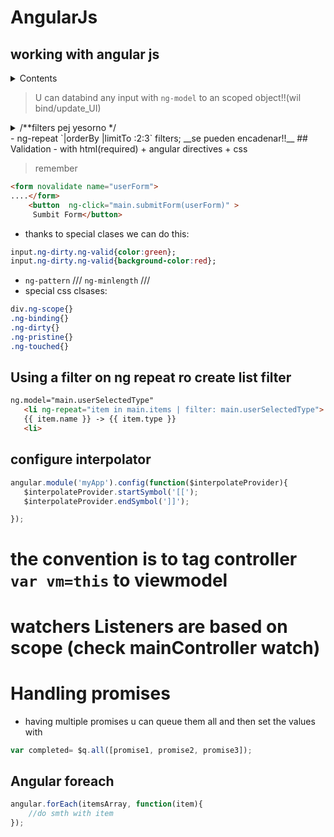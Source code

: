 # AngularJs
## working with angular js
<details>
    <summary>Contents</summary>
   
- work with user input
- perform basic client-side form validation
- use the CSS classes that are provided with AngularJS
- filter output based on content
- use the $interpolate service to change the default braces
- use the $scope.$watch functionality
- use the $q.all function to handle multiple promises
- use the angular.forEach function
- validate data types
</details>

> U can databind any input with `ng-model` to an scoped object!!(wil bind/update_UI)

<details>
  <summary>/**filters pej yesorno */</summary>

```javascript
angular.module('myApp').filter('yesorno', function(){
    return function(value){
        if(value=== true){
            return 'yes';
        }else if(value=== false){
            return 'no';
        }else{
            return 'uknown';
        }
    }
});
```
```html
<!--Custom filter-->
<div ng-controller="sintaxFatherController as father">
  <input type="checkbox"/>
  <p>{{father.algo.isActive | yesorno}} formateado con custom filter</p>
</div>
```
</details>
 - ng-repeat `|orderBy |limitTo :2:3` filters; __se pueden encadenar!!__
 ## Validation
 - with html(required) + angular directives + css
 
 > remember

 ```html
 <form novalidate name="userForm">
 ....</form>
     <button  ng-click="main.submitForm(userForm)" >
      Sumbit Form</button>
 ```
 - thanks to special clases we can do this:

 ```css
 input.ng-dirty.ng-valid{color:green};
 input.ng-dirty.ng-valid{background-color:red};
 ```
 - `ng-pattern` /// `ng-minlength` /// 
 - special css clsases: 
 ```css
 div.ng-scope{}
 .ng-binding{}
 .ng-dirty{}
 .ng-pristine{}
 .ng-touched{}
 ```
 ## Using a filter on ng repeat ro create list filter
 ```html
 ng.model="main.userSelectedType"
    <li ng-repeat="item in main.items | filter: main.userSelectedType">
    {{ item.name }} -> {{ item.type }} 
    <li>
 ```

 ## configure interpolator
 ```javascript
 angular.module('myApp').config(function($interpolateProvider){
    $interpolateProvider.startSymbol('[[');
    $interpolateProvider.endSymbol(']]');

});
 ```
# the convention is to tag controller `var vm=this` to viewmodel
# watchers Listeners are based on scope (check mainController watch)

# Handling promises
- having multiple promises u can queue them all and then set the values with
```javascript
var completed= $q.all([promise1, promise2, promise3]);
```
## Angular foreach
```javascript
angular.forEach(itemsArray, function(item){
    //do smth with item
});
```




